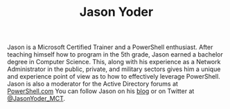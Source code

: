 ﻿---
title: Jason Yoder
description: ""
image: /images/author/jason-yoder.jpg
social:
- icon: fab fa-facebook
  link: https://facebook.com/#
- icon: fab fa-twitter
  link: https://twitter.com/#
- icon: fab fa-github
  link: https://github.com/#
- icon: fas fa-link
  link: http://www.mctexpert.blogspot.com
- icon: fab fa-linkedin-in
  link: https://www.linkedin.com/in/#/
- icon: fab fa-youtube
  link: '#'
- icon: fab fa-twitch
  link: https://www.twitch.tv/#

---
Jason is a Microsoft Certified Trainer and a PowerShell enthusiast.  After teaching himself how to program in the 5th grade, Jason earned a bachelor degree in Computer Science.  This, along with his experience as a Network Administrator in the public, private, and military sectors gives him a unique and experience point of view as to how to effectively leverage PowerShell.  Jason is also a moderator for the Active Directory forums at <a href="http://PowerShell.com">PowerShell.com</a>
You can follow Jason on his <a href="http://www.mctexpert.blogspot.com/">blog</a> or on Twitter at <a href="http://twitter.com/JasonYoder_MCT">@JasonYoder_MCT</a>.
